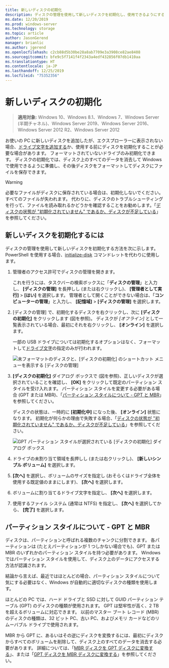 ```yaml
---
title: 新しいディスクの初期化
description: ディスクの管理を使用して新しいディスクを初期化し、使用できるようにする方法。 問題のトラブルシューティングへのリンクも記載しています。
ms.date: 12/20/2019
ms.prod: windows-server
ms.technology: storage
ms.topic: article
author: JasonGerend
manager: brianlic
ms.author: jgerend
ms.openlocfilehash: c2cb88d5b30be28a8ab7709e3a3908ce82ae8408
ms.sourcegitcommit: bfe9c5f7141f4f2343a4edf432856f07db1410aa
ms.translationtype: HT
ms.contentlocale: ja-JP
ms.lasthandoff: 12/25/2019
ms.locfileid: "75352356"
---
```

# <a name="initialize-new-disks"></a>新しいディスクの初期化

> **適用対象:** Windows 10、Windows 8.1、Windows 7、Windows Server (半期チャネル)、Windows Server 2019、Windows Server 2016、Windows Server 2012 R2、Windows Server 2012

お使いの PC に新しいディスクを追加したが、エクスプローラーに表示されない場合、[ドライブ文字を追加する](change-a-drive-letter.md)か、使用する前にディスクを初期化することが必要な場合があります。 フォーマットされていないドライブのみ初期化できます。 ディスクの初期化では、ディスク上のすべてのデータを消去して Windows で使用できるように準備し、その後ディスクをフォーマットしてディスクにファイルを保存できます。

> [!WARNING]
> 必要なファイルがディスクに保存されている場合は、初期化しないでください。すべてのファイルが失われます。 代わりに、ディスクのトラブルシューティングを行って、ファイルを読み取れるかどうかを確認することをお勧めします。「[ディスクの状態が "初期化されていません" であるか、ディスクが不足している](troubleshooting-disk-management.md#disks-that-are-missing-or-not-initialized-plus-general-troubleshooting-steps)」を参照してください。

## <a name="to-initialize-new-disks"></a>新しいディスクを初期化するには

ディスクの管理を使用して新しいディスクを初期化する方法を次に示します。 PowerShell を使用する場合、[initialize-disk](https://docs.microsoft.com/powershell/module/storage/initialize-disk) コマンドレットを代わりに使用します。

1. 管理者のアクセス許可でディスクの管理を開きます。
 
    これを行うには、タスクバーの検索ボックスに「**ディスクの管理**」と入力し、 **[ディスクの管理]** を長押しし (または右クリックし)、 **[管理者として実行]**  >  **[はい]** を選択します。 管理者として開くことができない場合は、「**コンピューターの管理**」と入力し、 **[記憶域]**  >  **[ディスクの管理]** を選択します。
1. [ディスクの管理] で、初期化するディスクを右クリックし、次に **[ディスクの初期化]** をクリックします (図を参照)。 ディスクが *[オフライン]* として一覧表示されている場合、最初にそれを右クリックし、 **[オンライン]** を選択します。

     一部の USB ドライブについては初期化するオプションはなく、フォーマットして[ドライブ文字](change-a-drive-letter.md)の指定のみが行われます。

    ![未フォーマットのディスクと、[ディスクの初期化] のショートカット メニューを表示する [ディスクの管理]](media/uninitialized-disk.PNG)
2. **[ディスクの初期化]** ダイアログ ボックスで (図を参照)、正しいディスクが選択されていることを確認し、 **[OK]** をクリックして既定のパーティション スタイルを受け入れます。 パーティション スタイルを変更する必要がある場合 (GPT または MBR)、「[パーティション スタイルについて - GPT と MBR](#about-partition-styles---gpt-and-mbr)」を参照してください。

     ディスクの状態は、一時的に **[初期化中]** になった後、 **[オンライン]** 状態になります。 初期化が何らかの理由で失敗する場合、「[ディスクの状態が "初期化されていません" であるか、ディスクが不足している](troubleshooting-disk-management.md#disks-that-are-missing-or-not-initialized-plus-general-troubleshooting-steps)」を参照してください。

    ![GPT パーティション スタイルが選択されている [ディスクの初期化] ダイアログ ボックス](media/initialize-disk.PNG)

3. ドライブの未割り当て領域を長押しし (または右クリックし)、 **[新しいシンプル ボリューム]** を選択します。
4. **[次へ]** を選択し、ボリュームのサイズを指定し (おそらくはドライブ全体を使用する既定値のままにします)、 **[次へ]** を選択します。
5. ボリュームに割り当てるドライブ文字を指定し、 **[次へ]** を選択します。
6. 使用するファイル システム (通常は NTFS) を指定し、 **[次へ]** を選択してから、 **[完了]** を選択します。

## <a name="about-partition-styles---gpt-and-mbr"></a>パーティション スタイルについて - GPT と MBR

ディスクは、パーティションと呼ばれる複数のチャンクに分割できます。 各パーティションは (たとえパーティションが 1 つしかない場合でも)、GPT または MBR のいずれかのパーティション スタイルを持つ必要があります。 Windows ではパーティション スタイルを使用して、ディスク上のデータにアクセスする方法が認識されます。

結論から言えば、最近ではほとんどの場合、パーティション スタイルについて気にする必要はなく、Windows が自動的に適切なディスクの種類を使用します。

ほとんどの PC では、ハード ドライブと SSD に対して GUID パーティション テーブル (GPT) のディスクの種類が使用されます。 GPT は堅牢性が高く、2 TB を超えるボリュームに対応できます。 以前のマスター ブート レコード (MBR) のディスクの種類は、32 ビット PC、古い PC、およびメモリ カードなどのリムーバブル ドライブで使用されます。

MBR から GPT に、あるいはその逆にディスクを変換するには、最初にディスクからすべてのボリュームを削除して、ディスク上のすべてのデータを消去する必要があります。 詳細については、「[MBR ディスクを GPT ディスクに変換する](change-an-mbr-disk-into-a-gpt-disk.md)」、または「[GPT ディスクを MBR ディスクに変換する](change-a-gpt-disk-into-an-mbr-disk.md)」を参照してください。